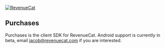 [![RevenueCat](https://s3.amazonaws.com/www.revenuecat.com/assets/images/logo_red200.png)](https://www.revenuecat.com)
## Purchases

Purchases is the client SDK for RevenueCat. Android support is currently in beta, email jacob@revenuecat.com if you are interested.